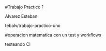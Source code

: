 #Trabajo Practico 1

Alvarez Esteban

tebalv/trabajo-practico-uno

#operacion matematica con un test y workflows

testeando CI
